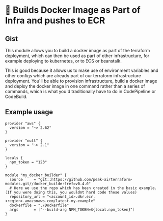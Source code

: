# :construction: Builds Docker Image as Part of Infra and pushes to ECR

## Gist

This module allows you to build a docker image as part of the terraform deployment, which can then be used as part of other
infrastructure, for example deploying to kubernetes, or to ECS or beanstalk.

This is good because it allows us to make use of environment variables and other configs which are already part of our terraform
infrastructure deployment. You'll be able to provision infrastructure, build a docker image and deploy the docker image in one command
rather than a series of commands, which is what you'd traditionally have to do in CodePipeline or CodeBuild.

## Example usage

```hcl
provider "aws" {
  version = "~> 2.62"
}

provider "null" {
  version = "~> 2.1"
}

locals {
  npm_token = "123"
}

module "my_docker_builder" {
  source     = "git::https://github.com/peak-ai/terraform-modules.git//docker_builder?ref=v0.4.0"
  # Here we use the repo which has been created in the basic example. (If you were doing this, you wouldnt hard code these values)
  repository_url = "<account_id>.dkr.ecr.<region>.amazonaws.com/latest-my-example"
  dockerfile = "./Dockerfile"
  args       = ["--build-arg NPM_TOKEN=${local.npm_token}"]
}
```
